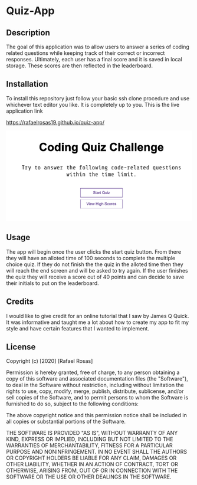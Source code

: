 # Quiz-App

## Description

The goal of this application was to allow users to answer a series of coding related questions while keeping track of their correct or incorrect responses. Ultimately, each user has a final score and it is saved in local storage. These scores are then reflected in the leaderboard. 

## Installation

To install this repository just follow your basic ssh clone procedure and use whichever text editor you like. It is completely up to you. This is the live application link

https://rafaelrosas19.github.io/quiz-app/

![](quiz_app.png)

## Usage

The app will begin once the user clicks the start quiz button. From there they will have an alloted time of 100 seconds to complete the multiple choice quiz. 
If they do not finish the the quiz in the alloted time then they will reach the end screen and will be asked to try again. If the user finishes the quiz they will receive a score out of 40 points and can decide to save their initials to put on the leaderboard. 

## Credits 

I would like to give credit for an online tutorial that I saw by James Q Quick. It was informative and taught me a lot about how to create my app to fit my style and have certain features that I wanted to implement. 

## License

Copyright (c) [2020] [Rafael Rosas]

Permission is hereby granted, free of charge, to any person obtaining a copy of this software and associated documentation files (the "Software"), to deal in the Software without restriction, including without limitation the rights to use, copy, modify, merge, publish, distribute, sublicense, and/or sell copies of the Software, and to permit persons to whom the Software is furnished to do so, subject to the following conditions:

The above copyright notice and this permission notice shall be included in all copies or substantial portions of the Software.

THE SOFTWARE IS PROVIDED "AS IS", WITHOUT WARRANTY OF ANY KIND, EXPRESS OR IMPLIED, INCLUDING BUT NOT LIMITED TO THE WARRANTIES OF MERCHANTABILITY, FITNESS FOR A PARTICULAR PURPOSE AND NONINFRINGEMENT. IN NO EVENT SHALL THE AUTHORS OR COPYRIGHT HOLDERS BE LIABLE FOR ANY CLAIM, DAMAGES OR OTHER LIABILITY, WHETHER IN AN ACTION OF CONTRACT, TORT OR OTHERWISE, ARISING FROM, OUT OF OR IN CONNECTION WITH THE SOFTWARE OR THE USE OR OTHER DEALINGS IN THE SOFTWARE.

